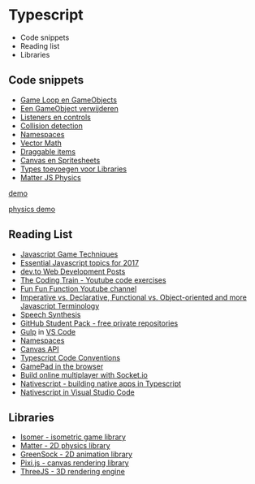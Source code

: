 # Typescript

- Code snippets
- Reading list
- Libraries

## Code snippets

- [Game Loop en GameObjects](dev/game.md)
- [Een GameObject verwijderen](dev/remove.md)
- [Listeners en controls](dev/listeners.md)
- [Collision detection](dev/collision.md)
- [Namespaces](dev/namespace.md)
- [Vector Math](dev/vector/)
- [Draggable items](dev/draggable/)
- [Canvas en Spritesheets](dev/canvas/)
- [Types toevoegen voor Libraries](dev/types/)
- [Matter JS Physics](dev/matter/)

[demo](https://hr-cmgt.github.io/Typescript/)

[physics demo](https://hr-cmgt.github.io/Typescript/matter.html)

## Reading List

- [Javascript Game Techniques](https://developer.mozilla.org/en-US/docs/Games)
- [Essential Javascript topics for 2017](https://medium.com/javascript-scene/top-javascript-frameworks-topics-to-learn-in-2017-700a397b711)
- [dev.to Web Development Posts](https://dev.to)
- [The Coding Train - Youtube code exercises](https://www.youtube.com/user/shiffman)
- [Fun Fun Function Youtube channel](https://www.youtube.com/channel/UCO1cgjhGzsSYb1rsB4bFe4Q/)
- [Imperative vs. Declarative, Functional vs. Object-oriented and more Javascript Terminology](https://medium.freecodecamp.com/programming-mental-models-47ccc65eb334)
- [Speech Synthesis](https://www.smashingmagazine.com/2017/02/experimenting-with-speechsynthesis/)
- [GitHub Student Pack - free private repositories](https://education.github.com/pack)
- [Gulp](http://gulpjs.com) in [VS Code](https://www.typescriptlang.org/docs/handbook/gulp.html)
- [Namespaces](https://www.typescriptlang.org/docs/handbook/namespaces.html)
- [Canvas API](https://developer.mozilla.org/en-US/docs/Web/API/Canvas_API)
- [Typescript Code Conventions](https://github.com/basarat/typescript-book/blob/master/docs/styleguide/styleguide.md)
- [GamePad in the browser](https://developer.mozilla.org/en-US/docs/Web/API/Gamepad_API/Using_the_Gamepad_API)
- [Build online multiplayer with Socket.io](http://youtu.be/JljMBn69fZM)
- [Nativescript - building native apps in Typescript](https://www.nativescript.org)
- [Nativescript in Visual Studio Code](https://www.nativescript.org/nativescript-for-visual-studio-code)

## Libraries

- [Isomer - isometric game library](http://jdan.github.io/isomer/)
- [Matter - 2D physics library](http://brm.io/matter-js/)
- [GreenSock - 2D animation library](https://greensock.com/)
- [Pixi.js - canvas rendering library](http://www.pixijs.com)
- [ThreeJS - 3D rendering engine](https://threejs.org)

